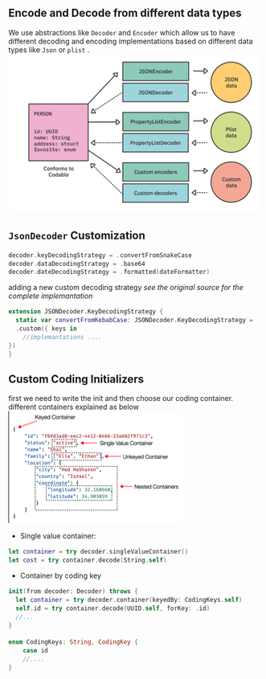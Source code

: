 ## Encode and Decode from different data types
We use abstractions like `Decoder` and `Encoder` which allow us to have different decoding and encoding implementations based on different data types like `Json` or `plist` .
![different coding](attachments/different-coding.png)
## `JsonDecoder` Customization
``` Swift
decoder.keyDecodingStrategy = .convertFromSnakeCase
decoder.dataDecodingStrategy = .base64
decoder.dateDecodingStrategy = .formatted(dateFormatter)
```
adding a new custom decoding strategy
*see the original source for the complete implemantation*
``` Swift
extension JSONDecoder.KeyDecodingStrategy {
  static var convertFromKebabCase: JSONDecoder.KeyDecodingStrategy = 
  .custom({ keys in
	//implemantations ....
}) 
}
```
## Custom Coding Initializers
first we need to write the init and then choose our coding container.
different containers explained as below
![](attachments/coding-container.png)
* Single value container:
``` Swift
let container = try decoder.singleValueContainer()
let cost = try container.decode(String.self)
```
* Container by coding key
``` Swift
init(from decoder: Decoder) throws {
  let container = try decoder.container(keyedBy: CodingKeys.self)
  self.id = try container.decode(UUID.self, forKey: .id)
  //...
}

enum CodingKeys: String, CodingKey {
	case id
	//....
}
```